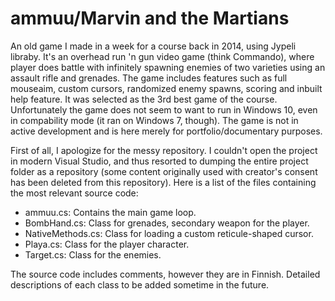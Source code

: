 # ammuu/Marvin and the Martians

An old game I made in a week for a course back in 2014, using Jypeli libraby. It's an overhead run 'n gun video game (think Commando), where player does battle with infinitely spawning enemies of two varieties using an assault rifle and grenades. The game includes features such as full mouseaim, custom cursors, randomized enemy spawns, scoring and inbuilt help feature. It was selected as the 3rd best game of the course. Unfortunately the game does not seem to want to run in Windows 10, even in compability mode (it ran on Windows 7, though). The game is not in active development and is here merely for portfolio/documentary purposes.

First of all, I apologize for the messy repository. I couldn't open the project in modern Visual Studio, and thus resorted to dumping the entire project folder as a repository (some content originally used with creator's consent has been deleted from this repository). Here is a list of the files containing the most relevant source code:

- ammuu.cs: Contains the main game loop.
- BombHand.cs: Class for grenades, secondary weapon for the player.
- NativeMethods.cs: Class for loading a custom reticule-shaped cursor.
- Playa.cs: Class for the player character.
- Target.cs: Class for the enemies.

The source code includes comments, however they are in Finnish. Detailed descriptions of each class to be added sometime in the future.
 
